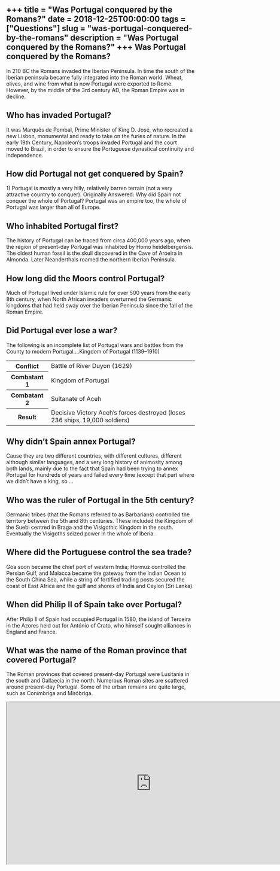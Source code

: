 +++
title = "Was Portugal conquered by the Romans?"
date = 2018-12-25T00:00:00
tags = ["Questions"]
slug = "was-portugal-conquered-by-the-romans"
description = "Was Portugal conquered by the Romans?"
+++
Was Portugal conquered by the Romans?
-------------------------------------

In 210 BC the Romans invaded the Iberian Peninsula. In time the south of the Iberian peninsula became fully integrated into the Roman world. Wheat, olives, and wine from what is now Portugal were exported to Rome. However, by the middle of the 3rd century AD, the Roman Empire was in decline.

Who has invaded Portugal?
-------------------------

It was Marquês de Pombal, Prime Minister of King D. José, who recreated a new Lisbon, monumental and ready to take on the furies of nature. In the early 19th Century, Napoleon’s troops invaded Portugal and the court moved to Brazil, in order to ensure the Portuguese dynastical continuity and independence.

How did Portugal not get conquered by Spain?
--------------------------------------------

1\) Portugal is mostly a very hilly, relatively barren terrain (not a very attractive country to conquer). Originally Answered: Why did Spain not conquer the whole of Portugal? Portugal was an empire too, the whole of Portugal was larger than all of Europe.

Who inhabited Portugal first?
-----------------------------

The history of Portugal can be traced from circa 400,000 years ago, when the region of present-day Portugal was inhabited by Homo heidelbergensis. The oldest human fossil is the skull discovered in the Cave of Aroeira in Almonda. Later Neanderthals roamed the northern Iberian Peninsula.

How long did the Moors control Portugal?
----------------------------------------

Much of Portugal lived under Islamic rule for over 500 years from the early 8th century, when North African invaders overturned the Germanic kingdoms that had held sway over the Iberian Peninsula since the fall of the Roman Empire.

Did Portugal ever lose a war?
-----------------------------

The following is an incomplete list of Portugal wars and battles from the County to modern Portugal….Kingdom of Portugal (1139–1910)

<table><tr><th>Conflict</th><td>Battle of River Duyon (1629)</td></tr><tr><th>Combatant 1</th><td>Kingdom of Portugal</td></tr><tr><th>Combatant 2</th><td>Sultanate of Aceh</td></tr><tr><th>Result</th><td>Decisive Victory Aceh’s forces destroyed (loses 236 ships, 19,000 soldiers)</td></tr></table>

Why didn’t Spain annex Portugal?
--------------------------------

Cause they are two different countries, with different cultures, different although similar languages, and a very long history of animosity among both lands, mainly due to the fact that Spain had been trying to annex Portugal for hundreds of years and failed every time (except that part where we didn’t have a king, so …

Who was the ruler of Portugal in the 5th century?
-------------------------------------------------

Germanic tribes (that the Romans referred to as Barbarians) controlled the territory between the 5th and 8th centuries. These included the Kingdom of the Suebi centred in Braga and the Visigothic Kingdom in the south. Eventually the Visigoths seized power in the whole of Iberia.

Where did the Portuguese control the sea trade?
-----------------------------------------------

Goa soon became the chief port of western India; Hormuz controlled the Persian Gulf, and Malacca became the gateway from the Indian Ocean to the South China Sea, while a string of fortified trading posts secured the coast of East Africa and the gulf and shores of India and Ceylon (Sri Lanka).

When did Philip II of Spain take over Portugal?
-----------------------------------------------

After Philip II of Spain had occupied Portugal in 1580, the island of Terceira in the Azores held out for António of Crato, who himself sought alliances in England and France.

What was the name of the Roman province that covered Portugal?
--------------------------------------------------------------

The Roman provinces that covered present-day Portugal were Lusitania in the south and Gallaecia in the north. Numerous Roman sites are scattered around present-day Portugal. Some of the urban remains are quite large, such as Conímbriga and Miróbriga.

<iframe allow="accelerometer; autoplay; clipboard-write; encrypted-media; gyroscope; picture-in-picture" allowfullscreen="" class="__youtube_prefs__  epyt-is-override  no-lazyload" data-no-lazy="1" data-origheight="433" data-origwidth="770" data-skipgform_ajax_framebjll="" height="433" id="_ytid_77014" loading="lazy" src="https://www.youtube.com/embed/kAZVw0D3OLM?enablejsapi=1&autoplay=0&cc_load_policy=0&cc_lang_pref=&iv_load_policy=1&loop=0&modestbranding=0&rel=1&fs=1&playsinline=0&autohide=2&theme=dark&color=red&controls=1&" title="YouTube player" width="770"></iframe>